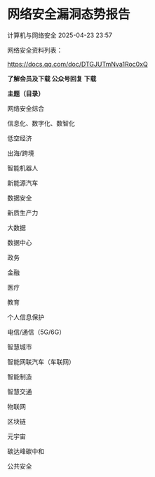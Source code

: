 #  网络安全漏洞态势报告   
 计算机与网络安全   2025-04-23 23:57  
  
网络安全资料列表：  
  
https://docs.qq.com/doc/DTGJUTmNva1Roc0xQ  
  
**了解会员及下载 公众号回复 下载**  
  
  
**主题（目录）**  
  
网络安全综合  
  
信息化、数字化、数智化  
  
低空经济  
  
出海/跨境  
  
智能机器人  
  
新能源汽车  
  
数据安全  
  
新质生产力  
  
大数据  
  
数据中心  
  
政务  
  
金融  
  
医疗  
  
教育  
  
个人信息保护  
  
电信/通信（5G/6G）  
  
智慧城市  
  
智能网联汽车（车联网）  
  
智能制造  
  
智慧交通  
  
物联网  
  
区块链  
  
元宇宙  
  
碳达峰碳中和  
  
公共安全  
  
